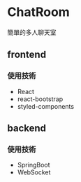 # ChatRoom
簡單的多人聊天室

## frontend

### 使用技術
* React
* react-bootstrap
* styled-components

## backend

### 使用技術
* SpringBoot
* WebSocket